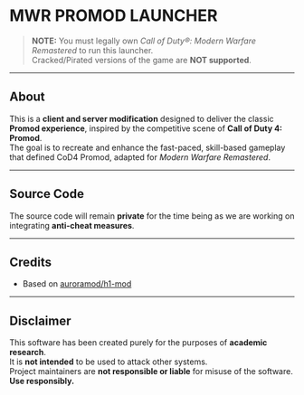 <!--
[![Website](https://img.shields.io/badge/website-yourdomain.com-blue?style=flat-square&logo=google-chrome)](https://yourdomain.com)
[![Discord](https://img.shields.io/discord/yourserverid?label=Discord&logo=discord&style=flat-square)](https://discord.gg/yourinvitelink)
-->

# MWR PROMOD LAUNCHER

> **NOTE:** You must legally own *Call of Duty®: Modern Warfare Remastered* to run this launcher.  
> Cracked/Pirated versions of the game are **NOT supported**.

---

## About

This is a **client and server modification** designed to deliver the classic **Promod experience**, inspired by the competitive scene of **Call of Duty 4: Promod**.  
The goal is to recreate and enhance the fast-paced, skill-based gameplay that defined CoD4 Promod, adapted for *Modern Warfare Remastered*.

---

## Source Code

The source code will remain **private** for the time being as we are working on integrating **anti-cheat measures**. 

---

## Credits

- Based on [auroramod/h1-mod](https://github.com/auroramod/h1-mod)

---

## Disclaimer

This software has been created purely for the purposes of **academic research**.  
It is **not intended** to be used to attack other systems.  
Project maintainers are **not responsible or liable** for misuse of the software.  
**Use responsibly.**
